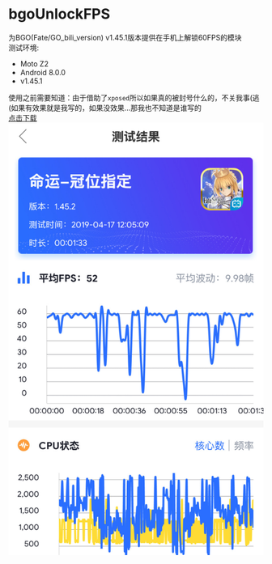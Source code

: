 # bgoUnlockFPS  
为BGO(Fate/GO_bili_version) v1.45.1版本提供在手机上解锁60FPS的模块  
测试环境:  

- Moto Z2
- Android 8.0.0
- v1.45.1

使用之前需要知道：由于借助了`xposed`所以如果真的被封号什么的，不关我事(逃  
(如果有效果就是我写的，如果没效果...那我也不知道是谁写的  
[点击下载](https://github.com/nishuoshenme/bgoUnlockFPS/blob/master/app-release.apk)  
![screenshot](screenshot.jpg)
